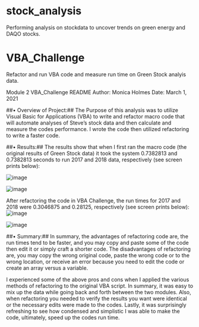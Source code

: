 # stock_analysis
 Performing analysis on stockdata to uncover trends on green energy and DAQO stocks.
# VBA_Challenge
 Refactor and run VBA code and measure run time on Green Stock analyis data.

Module 2 VBA_Challenge README
Author: Monica Holmes
Date: March 1, 2021

##•	Overview of Project:##
The Purpose of this analysis was to utilize Visual Basic for Applications (VBA) to write and refactor macro code that will automate analyses of Steve’s stock data and then calculate and measure the codes performance. I wrote the code then utilized refactoring to write a faster code.


##•	Results:## 
The results show that when I first ran the macro code (the original results of Green Stock data) it took the system 0.7382813 and 0.7382813 seconds to run 2017 and 2018 data, respectively (see screen prints below):

![image](https://user-images.githubusercontent.com/78371845/123724292-140d3c00-d85a-11eb-82c1-f9b78db58d08.png)

![image](https://user-images.githubusercontent.com/78371845/123724308-1cfe0d80-d85a-11eb-9c3d-887571d70119.png)


After refactoring the code in VBA Challenge, the run times for 2017 and 2018 were 0.3046875 and 0.28125, respectively (see screen prints below):
![image](https://user-images.githubusercontent.com/78371845/123724332-2a1afc80-d85a-11eb-92f9-d6277a14cc69.png)

![image](https://user-images.githubusercontent.com/78371845/123724348-3010dd80-d85a-11eb-846d-25277b7ba7e3.png)


##•	Summary:## 
In summary, the advantages of refactoring code are, the run times tend to be faster, and you may copy and paste some of the code then edit it or simply craft a shorter code. The disadvantages of refactoring are, you may copy the wrong original code, paste the wrong code or to the wrong location, or receive an error because you need to edit the code or create an array versus a variable. 

I experienced some of the above pros and cons when I applied the various methods of refactoring to the original VBA script.  In summary, it was easy to mix up the data while going back and forth between the two modules. Also, when refactoring you needed to verify the results you want were identical or the necessary edits were made to the codes. Lastly, it was surprisingly refreshing to see how condensed and simplistic I was able to make the code, ultimately, speed up the codes run time.


